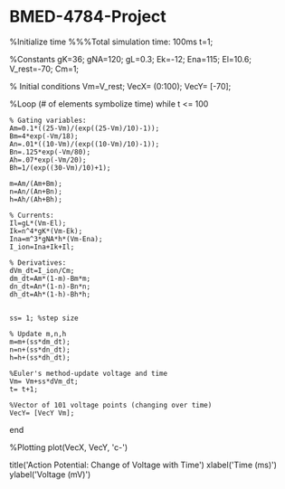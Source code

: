 BMED-4784-Project
=================
%Initialize time
%%%Total simulation time: 100ms
t=1;

%Constants
gK=36;
gNA=120;
gL=0.3;
Ek=-12;
Ena=115;
El=10.6;
V_rest=-70;
Cm=1;

% Initial conditions
Vm=V_rest;
VecX= (0:100);
VecY= [-70];


%Loop (# of elements symbolize time)
while t <= 100
    
    % Gating variables:
    Am=0.1*((25-Vm)/(exp((25-Vm)/10)-1));
    Bm=4*exp(-Vm/18);
    An=.01*((10-Vm)/(exp((10-Vm)/10)-1));
    Bn=.125*exp(-Vm/80);
    Ah=.07*exp(-Vm/20);
    Bh=1/(exp((30-Vm)/10)+1);

    m=Am/(Am+Bm);
    n=An/(An+Bn);
    h=Ah/(Ah+Bh);

    % Currents:
    Il=gL*(Vm-El);
    Ik=n^4*gK*(Vm-Ek);
    Ina=m^3*gNA*h*(Vm-Ena);
    I_ion=Ina+Ik+Il;

    % Derivatives:
    dVm_dt=I_ion/Cm;
    dm_dt=Am*(1-m)-Bm*m;
    dn_dt=An*(1-n)-Bn*n;
    dh_dt=Ah*(1-h)-Bh*h;
    

    ss= 1; %step size
    
    % Update m,n,h
    m=m+(ss*dm_dt);
    n=n+(ss*dn_dt);
    h=h+(ss*dh_dt);
    
    %Euler's method-update voltage and time
    Vm= Vm+ss*dVm_dt;
    t= t+1; 
    
    %Vector of 101 voltage points (changing over time)
    VecY= [VecY Vm];
    
end


%Plotting
plot(VecX, VecY, 'c-')

title('Action Potential: Change of Voltage with Time')
xlabel('Time (ms)')
ylabel('Voltage (mV)')
